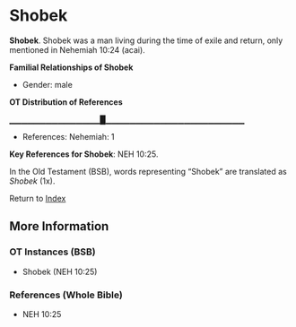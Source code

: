 # Shobek
**Shobek**. 
Shobek was a man living during the time of exile and return, only mentioned in Nehemiah 10:24 (acai). 




**Familial Relationships of Shobek**


* Gender: male


**OT Distribution of References**

▁▁▁▁▁▁▁▁▁▁▁▁▁▁▁█▁▁▁▁▁▁▁▁▁▁▁▁▁▁▁▁▁▁▁▁▁▁▁
* References: Nehemiah: 1



**Key References for Shobek**: 
NEH 10:25. 


In the Old Testament (BSB), words representing “Shobek” are translated as 
*Shobek* (1x). 




Return to [Index](00-Index.md)

## More Information

### OT Instances (BSB)

* Shobek (NEH 10:25)



### References (Whole Bible)

* NEH 10:25



